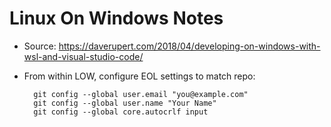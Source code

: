 Linux On Windows Notes
======================

- Source: https://daverupert.com/2018/04/developing-on-windows-with-wsl-and-visual-studio-code/

- From within LOW, configure EOL settings to match repo:


        git config --global user.email "you@example.com"
        git config --global user.name "Your Name"
        git config --global core.autocrlf input
